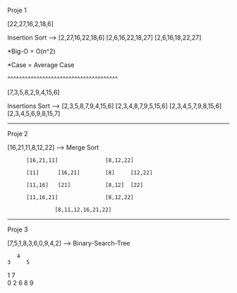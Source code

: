 Proje 1

[22,27,16,2,18,6]

Insertion Sort --> [2,27,16,22,18,6]
                   [2,6,16,22,18,27]
                   [2,6,16,18,22,27]

*Big-O = O(n^2)

*Case = Average Case

^^^^^^^^^^^^^^^^^^^^^^^^^^^^^^^^^^^^^^ 

[7,3,5,8,2,9,4,15,6]

Insertions Sort --> [2,3,5,8,7,9,4,15,6]
                    [2,3,4,8,7,9,5,15,6]
                    [2,3,4,5,7,9,8,15,6]
                    [2,3,4,5,6,9,8,15,7] 

---------------------------------------------
Proje 2

[16,21,11,8,12,22] --> Merge Sort


          [16,21,11]               [8,12,22]

          [11]      [16,21]        [8]     [12,22]

          [11,16]   [21]           [8,12]  [22]    

          [11,16,21]               [8,12,22]
                                         
                   [8,11,12,16,21,22]

-------------------------------------------
Proje 3

[7,5,1,8,3,6,0,9,4,2] --> Binary-Search-Tree

       4
    3     5
  1         7     
0   2     6   8 
                9
